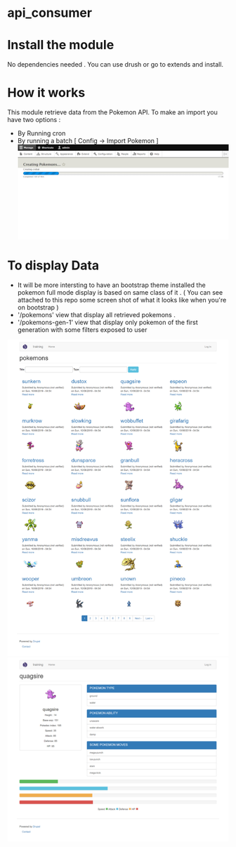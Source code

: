 # api_consumer


# Install the module
No dependencies needed .
You can use drush or go to extends and install.

# How it works
This module retrieve data from the Pokemon API.
To make an import you have two options : 
  - By Running cron 
  - By running a batch [ Config -> Import Pokemon ]
  ![alt text](https://raw.githubusercontent.com/aqwzs12/api_consumer/master/screencapture-running-batch.png)

# To display Data 
   - It will be more intersting to have an bootstrap theme installed the pokemon full mode display is based on same class of it .
 ( You can see attached to this repo some screen shot of what it looks like when you're on bootstrap )
   - '/pokemons' view that display all retrieved pokemons .
   - '/pokemons-gen-1' view that display only pokemon of the first generation with some filters exposed to user
   
   ![alt text](https://raw.githubusercontent.com/aqwzs12/api_consumer/master/screencapture-listing-pokemons.png)
   ![alt text](https://raw.githubusercontent.com/aqwzs12/api_consumer/master/screencapture-localhost-monster-detail.png)
